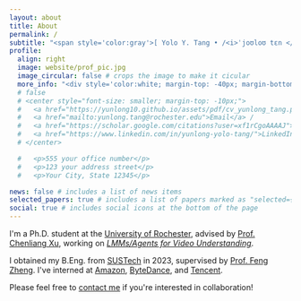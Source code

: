 ```yaml
---
layout: about
title: About
permalink: /
subtitle: "<span style='color:gray'>[ Yolo Y. Tang • /<i>ˈjoʊloʊ tɛn </i>/ • 芸珑 • she/her/hers ]</span>"
profile:
  align: right
  image: website/prof_pic.jpg
  image_circular: false # crops the image to make it cicular
  more_info: "<div style='color:white; margin-top: -40px; margin-bottom: 15px; font-style: italic; white-space: nowrap; text-align: center; font-size: 0.7em; width: 100%; max-width: 100%; text-shadow: 2px 2px 4px rgba(0,0,0,0.8), 0 0 8px rgba(0,0,0,0.5);'><span style='opacity: 0.9; color: white;'>Yolo at WTC, </span><span style='opacity: 0.9; font-style: normal; color: white; text-shadow: 0 0 1px white, 0 0 2px white;'>📸</span><span style='opacity: 0.9; color: white;'> by <a href='https://sustcsonglin.github.io/' style='color: white; text-shadow: 1px 1px 2px rgba(0,0,0,0.8); text-decoration: underline; text-decoration-color: var(--global-theme-color);'>Songlin Yang</a>, 09/25</span></div>"
  # false
  # <center style="font-size: smaller; margin-top: -10px;">
  #   <a href="https://yunlong10.github.io/assets/pdf/cv_yunlong_tang.pdf">CV</a> /=
  #   <a href="mailto:yunlong.tang@rochester.edu">Email</a> /
  #   <a href="https://scholar.google.com/citations?user=xf1rCgoAAAAJ">GScholar</a> /
  #   <a href="https://www.linkedin.com/in/yunlong-yolo-tang/">LinkedIn</a>
  # </center>

  #   <p>555 your office number</p>
  #   <p>123 your address street</p>
  #   <p>Your City, State 12345</p>

news: false # includes a list of news items
selected_papers: true # includes a list of papers marked as "selected={true}"
social: true # includes social icons at the bottom of the page
---
```


<!-- Hi there / 你好 / こんにちは / Ciallo～(∠・ω< )⌒★ Welcome to my homepage! -->

I'm a Ph.D. student at the [University of Rochester](https://www.rochester.edu/), advised by [Prof. Chenliang Xu](https://www.cs.rochester.edu/~cxu22/index.html), working on <em><a href="https://github.com/yunlong10/Awesome-LLMs-for-Video-Understanding">LMMs/Agents for Video Understanding</a></em>.

I obtained my B.Eng. from [SUSTech](https://www.sustech.edu.cn/en/) in 2023, supervised by [Prof. Feng Zheng](https://scholar.google.com/citations?user=PcmyXHMAAAAJ).
I've interned at [Amazon](https://www.aboutamazon.com/), [ByteDance](https://www.bytedance.com/en/), and [Tencent](https://www.tencent.com/).

Please feel free to [contact me](/#social-links) if you're interested in collaboration!

<!-- `Please read this`[`[note]`](/collaboration_precautions)`if you're interested in research collaboration.` -->
